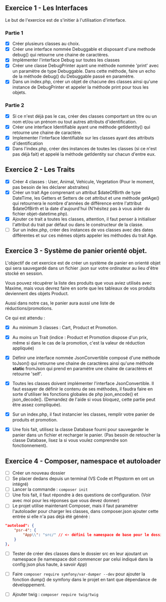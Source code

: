 ## Exercice 1 - Les Interfaces

Le but de l'exercice est de s'initier à l'utilisation d'interface.

### Partie 1
- [x] Créer plusieurs classes au choix.
- [x] Créer une interface nommée Debuggable et disposant d'une methode debug() qui retourne une chaine de caractères.
- [x] Implémenter l'interface Debug sur toutes les classes
- [x] Créer une classe DebugPrinter ayant une méthode nommée 'print' avec un paramètre de type Debuggable. Dans cette méthode, faire un echo de la méthode debug() du Debuggable passé en paramètre.
- [x] Dans un index.php, créer un objet de chacune des classes ainsi qu'une instance de DebugPrinter et appeler la méthode print pour tous les objets.

### Partie 2
- [x] Si ce n'est déjà pas le cas, créer des classes comportant un titre ou un nom et/ou un prénom ou tout autres attributs d'identification.
- [x] Créer une interface Identifiable ayant une méthode getIdentity() qui retourne une chaine de caractère.
- [x] Implementer l'interface Identifiable sur les classes ayant des attributs d'identification
- [x] Dans l'index.php, créer des instances de toutes les classes (si ce n'est pas déjà fait) et appelé la méthode getIdentity sur chacun d'entre eux.

## Exercice 2 - Les Traits
- [x] Créer 4 classes : User, Animal, Vehicule, Vegetation (Pour le moment, pas besoin de les déclarer abstraites)
- [x] Créer un trait Age comprenant un attribut $dateOfBirth de type DateTime, les Getters et Setters de cet attribut et une méthode getAge() qui retournera le nombre d'années de différence entre l'attribut $dateOfBirth et la date d'aujourd'hui (N'hésitez pas à vous aider du fichier objet-datetime.php).
- [x] Ajouter ce trait a toutes les classes, attention, il faut penser à initialiser l'attribut du trait par défaut ou dans le constructeur de la classe.
- [ ] Sur un index.php, créer des instances de vos classes avec des dates différentes et sur ces mêmes objets appeler les méthodes du trait Age.

## Exercice 3 - Système de panier orienté objet.

L'objectif de cet exercice est de créer un système de panier en orienté objet qui sera sauvegardé dans un fichier .json sur votre ordinateur au lieu d'être stocké en session.

Vous pouvez récupérer la liste des produits que vous aviez utilisés avec Maxime, mais vous devrez faire en sorte que les tableaux de vos produits deviennent des objets Product.

Aussi dans notre cas, le panier aura aussi une liste de réductions/promotions.

Ce qui est attendu :
- [x] Au minimum 3 classes : Cart, Product et Promotion.
- [x] Au moins un Trait (indice : Product et Promotion dispose d'un prix, même si dans le cas de la promotion, c'est la valeur de réduction appliquée)
- [x] Définir une interface nommée JsonConvertible composé d'une méthode toJson() qui retourne une chaine de caractères ainsi qu'une méthode **static** fromJson qui prend en paramètre une chaine de caractères et retourne 'self'.
- [x] Toutes les classes doivent implémenter l'interface JsonConvertible. Il faut essayer de définir le contenu de ses méthodes, il faudra faire en sorte d'utiliser les fonctions globales de php json_encode() et json_decode(). (Demandez de l'aide si vous bloquez, cette partie peut être assez compliquée).
- [x] Sur un index.php, il faut instancier les classes, remplir votre panier de produits et promotion.
- [x] Une fois fait, utilisez la classe Database fourni pour sauvegarder le panier dans un fichier et recharger le panier. (Pas besoin de retoucher la classe Database, lisez la si vous voulez comprendre son fonctionnement).


## Exercice 4 - Composer, namespace et autoloader
- [ ] Créer un nouveau dossier
- [ ] Se placer dedans depuis un terminal (VS Code et Phpstorm en ont un intégré)
- [ ] Lancer la commande : ``composer init``
- [ ] Une fois fait, il faut répondre à des questions de configuration. (Voir avec moi pour les réponses que vous devez donner)
- [ ] Le projet utilise maintenant Composer, mais il faut paramétrer l'autoloader pour charger les classes, dans composer.json ajouter cette entrée si elle n'a pas déjà été généré :
```json
"autoload": {
    "psr-4": {
        "App\\": "src/" // <- défini le namespace de base pour le dossier où se trouve vos classes
    }
},
```
- [ ] Tester de créer des classes dans le dossier src en leur ajoutant un namespace (le namespace doit commencer par celui indiqué dans la config json plus haute, à savoir *App*)

- [ ] Faire ``composer require symfony/var-dumper --dev`` pour ajouter la fonction dump() de symfony dans le projet en tant que dépendance de développement.
- [ ] Ajouter twig : ``composer require twig/twig``
